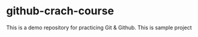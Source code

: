 # github-crach-course
This is a demo repository for practicing Git & Github.
This is sample project 